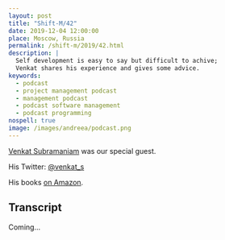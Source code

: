 ```yaml
---
layout: post
title: "Shift-M/42"
date: 2019-12-04 12:00:00
place: Moscow, Russia
permalink: /shift-m/2019/42.html
description: |
  Self development is easy to say but difficult to achive;
  Venkat shares his experience and gives some advice.
keywords:
  - podcast
  - project management podcast
  - management podcast
  - podcast software management
  - podcast programming
nospell: true
image: /images/andreea/podcast.png
---
```



[Venkat Subramaniam](https://twitter.com/venkat_s) was our special guest.

His Twitter: [@venkat_s](https://twitter.com/venkat_s)

His books [on Amazon](https://www.amazon.com/Venkat-Subramaniam/e/B001JOS4R2).

## Transcript

Coming...
